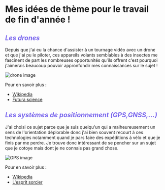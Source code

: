 # **Mes idées de thème pour le travail de fin d'année !**


## <span style="color: #7B68EE"> _Les drones_ </span>

Depuis que j'ai eu la chance d'assister à un tournage vidéo avec un drone et que j'ai pu le piloter, ces appareils volants semblables à des insectes me fascinent de part les nombreuses opportunités qu'ils offrent c'est pourquoi j'aimerais beaucoup pouvoir appronfondir mes connaissances sur le sujet !

![drone image](https://store.storeimages.cdn-apple.com/4668/as-images.apple.com/is/HMA02?wid=1144&hei=1144&fmt=jpeg&qlt=95&op_usm=0.5,0.5&.v=1534191282173)

Pour en savoir plus :

- [Wikipedia](https://fr.wikipedia.org/wiki/Drone)
- [Futura science](https://www.futura-sciences.com/sciences/definitions/aeronautique-drone-6174/)


## <span style="color: #7B68EE"> _Les systèmes de positionnement (GPS,GNSS,...)_ </span>

J'ai choisi ce sujet parce que je suis quelqu'un qui a malheureusement un sens de l'orientation déplorable donc j'ai bien souvent recourt à ces technologies notamment quand je pars faire des expéditions à vélo et que je finis par me perdre. Je trouve donc intéressant de se pencher sur un sujet que je cotoye mais dont je ne connais pas grand chose.

![GPS image](https://www.lespritsorcier.org/wp-content/uploads/2015/10/Galileo-IOV-sat-825x510.jpg)

Pour en savoir plus :

- [Wikipedia](https://fr.wikipedia.org/wiki/Syst%C3%A8me_de_positionnement_par_satellites#GPS)
- [L'esprit sorcier](https://www.lespritsorcier.org/blogs-membres/systeme-de-positionnement-satellites/)
